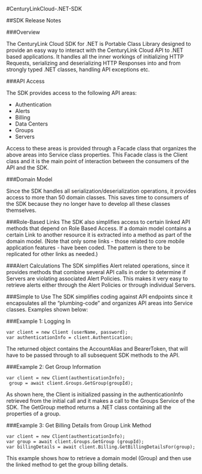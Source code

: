 #CenturyLinkCloud-.NET-SDK

##SDK Release Notes

###Overview

The CenturyLink Cloud SDK for .NET is  Portable Class Library designed to provide an easy way to interact with the CenturyLink Cloud API to .NET based applications. It handles all the inner workings of initializing HTTP Requests, serializing and deserializing HTTP Responses into and from strongly typed .NET classes, handling API exceptions etc.

###API Access

The SDK provides access to the following API areas:
* Authentication
* Alerts
* Billing
* Data Centers
* Groups
* Servers

Access to these areas is provided through a Facade class that organizes the above areas into Service class properties. This Facade class is the Client class and it is the main point of interaction between the consumers of the API and the SDK.

###Domain Model

Since the SDK handles all serialization/deserialization operations, it provides access to more than 50 domain classes. This saves time to consumers of the SDK because they no longer have to develop all these classes themselves.

###Role-Based Links
The SDK also simplifies access to certain linked API methods that depend on Role Based Access. If a domain model contains a certain Link to another resource it is extracted into a method as part of the domain model. (Note that only some links - those related to core mobile application features - have been coded. The pattern is there to be replicated for other links as needed.)

###Alert Calculations
The SDK simplifies Alert related operations, since it provides methods that combine several API calls in order to determine if Servers are violating associated Alert Policies. This makes it very easy to retrieve alerts either through the Alert Policies or through individual Servers.

###Simple to Use
The SDK simplifies coding against API endpoints since it encapsulates all the “plumbing-code” and organizes API areas into Service classes. Examples shown below:

###Example 1: Logging In

```
var client = new Client (userName, password);
var authenticationInfo = client.Authentication;
```

The returned object contains the AccountAlias and BearerToken, that will have to be passed through to all subsequent SDK methods to the API.

###Example 2: Get Group Information

```
var client = new Client(authenticationInfo);
 group = await client.Groups.GetGroup(groupId);
```

As shown here, the Client is initialized passing in the authenticationInfo retrieved from the initial call and it makes a call to the Groups Service of the SDK. The GetGroup method returns a .NET class containing all the properties of a group. 

###Example 3: Get Billing Details from Group Link Method

```
var client = new Client(authenticationInfo);
var group = await client.Groups.GetGroup (groupId);
var billingDetails = await client.Billing.GetBillingDetailsFor(group);
```

This example shows how to retrieve a domain model (Group) and then use the linked method to get the group billing details.
